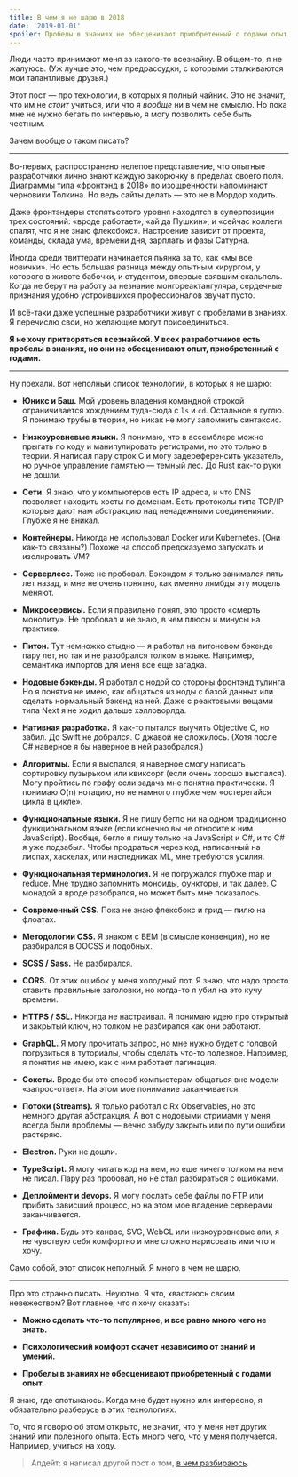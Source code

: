 ```yaml
---
title: В чем я не шарю в 2018
date: '2019-01-01'
spoiler: Пробелы в знаниях не обесценивают приобретенный с годами опыт.
---
```


Люди часто принимают меня за какого-то всезнайку. В общем-то, я не жалуюсь. (Уж лучше это, чем предрассудки, с которыми сталкиваются мои талантливые друзья.)

Этот пост — про технологии, в которых я полный чайник. Это не значит, что им не _стоит_ учиться, или что я _вообще_ ни в чем не смыслю. Но пока мне не нужно бегать по интервью, я могу позволить себе быть честным.

Зачем вообще о таком писать?

---

Во-первых, распространено нелепое представление, что опытные разработчики лично знают каждую закорючку в пределах своего поля. Диаграммы типа «фронтэнд в 2018» по изощренности напоминают черновики Толкина. Но ведь сайты делать — это не в Мордор ходить.

Даже фронтэндеры стопятьсотого уровня находятся в суперпозиции трех состояний: «вроде работает», «ай да Пушкин», и «сейчас коллеги спалят, что я не знаю флексбокс». Настроение зависит от проекта, команды, склада ума, времени дня, зарплаты и фазы Сатурна.

Иногда среди твиттерати начинается пьянка за то, как «мы все новички». Но есть большая разница между опытным хирургом, у которого в животе бабочки, и студентом, впервые взявшим скальпель. Когда не берут на работу за незнание монгореактангуляра, сердечные признания удобно устроившихся профессионалов звучат пусто.

И всё-таки даже успешные разработчики живут с пробелами в знаниях. Я перечислю свои, но желающие могут присоединиться.

**Я не хочу притворяться всезнайкой. У всех разработчиков есть пробелы в знаниях, но они не обесценивают опыт, приобретенный с годами.**

---

Ну поехали. Вот неполный список технологий, в которых я не шарю:

* **Юникс и Баш.** Мой уровень владения командной строкой ограничивается хождением туда-сюда с `ls` и `cd`. Остальное я гуглю. Я понимаю трубы в теории, но никак не могу запомнить синтаксис.

* **Низкоуровневые языки.** Я понимаю, что в ассемблере можно прыгать по коду и манипулировать регистрами, но это только в теории. Я написал пару строк C и могу задереференсить указатель, но ручное управление памятью — темный лес. До Rust как-то руки не дошли.

* **Сети.** Я знаю, что у компьютеров есть IP адреса, и что DNS позволяет находить хосты по доменам. Есть протоколы типа TCP/IP которые дают нам абстракцию над ненадежными соединениями. Глубже я не вникал.

* **Контейнеры.** Никогда не использовал Docker или Kubernetes. (Они как-то связаны?) Похоже на способ предсказуемо запускать и изолировать VM?

* **Серверлесс.** Тоже не пробовал. Бэкэндом я только занимался пять лет назад, и мне не очень понятно, как именно лямбды эту модель меняют.

* **Микросервисы.** Если я правильно понял, это просто «смерть монолиту». Не пробовал и не знаю, в чем плюсы и минусы на практике.

* **Питон.** Тут немножко стыдно — я работал на питоновом бэкенде пару лет, но так и не разобрался толком в языке. Например, семантика импортов для меня все еще загадка.

* **Нодовые бэкенды.** Я работал с нодой со стороны фронтэнд тулинга. Но я понятия не имею, как общаться из ноды с базой данных или сделать нормальный бэкенд на ней. Даже с реактовыми вещами типа Next я не ходил дальше хэлловорлда.

* **Нативная разработка.** Я как-то пытался выучить Objective C, но забил. До Swift не добрался. С джавой не сложилось. (Хотя после C# наверное я бы наверное в ней разобрался.)

* **Алгоритмы.** Если я выспался, я наверное смогу написать сортировку пузырьком или квиксорт (если очень хорошо выспался). Могу пройтись по графу если задача мне понятна практически. Я понимаю O(n) нотацию, но не намного глубже чем «остерегайся цикла в цикле».

* **Функциональные языки.** Я не пишу бегло ни на одном традиционно функциональном языке (если конечно вы не относите к ним JavaScript). Вообще, бегло я пишу только на JavaScript и C#, и то C# я уже подзабыл. Чтобы продраться через код, написанный на лиспах, хаскелах, или наследниках ML, мне требуются усилия.

* **Функциональная терминология.** Я не погружался глубже map и reduce. Мне трудно запомнить моноиды, функторы, и так далее. С монадой я вроде разобрался, но может быть мне показалось.

* **Современный CSS.** Пока не знаю флексбокс и грид — пилю на флоатах.

* **Методологии CSS.** Я знаком с BEM (в смысле конвенции), но не разбирался в OOCSS и подобных.

* **SCSS / Sass.** Не разбирался.

* **CORS.** От этих ошибок у меня холодный пот. Я знаю, что надо просто ставить правильные заголовки, но когда-то я убил на это кучу времени.

* **HTTPS / SSL.** Никогда не настраивал. Я понимаю идею про открытый и закрытый ключ, но толком не разбирался как они работают.

* **GraphQL.** Я могу прочитать запрос, но мне нужно будет с головой погрузиться в туториалы, чтобы сделать что-то полезное. Например, я понятия не имею, как с ним работает пагинация.

* **Сокеты.** Вроде бы это способ компьютерам общаться вне модели «запрос-ответ». На этом мое понимание заканчивается.

* **Потоки (Streams).** Я только работал с Rx Observables, но это немного другая абстракция. А вот с нодовыми стримами у меня всегда были проблемы — вечно забуду закрыть или по пути ошибки растеряю.

* **Electron.** Руки не дошли.

* **TypeScript.** Я могу читать код на нем, но еще ничего толком на нем не писал. Пару раз пробовал, но не стал разбираться с ошибками.

* **Деплоймент и devops.** Я могу послать себе файлы по FTP или прибить зависший процесс, но на этом мое владение серверами заканчивается.

* **Графика.** Будь это канвас, SVG, WebGL или низкоуровневые апи, я не чувствую себя комфортно и мне сложно нарисовать ими что я хочу.

Само собой, этот список неполный. Я много в чем не шарю.

---

Про это странно писать. Неуютно. Я что, хвастаюсь своим невежеством? Вот главное, что я хочу сказать:

* **Можно сделать что-то популярное, и все равно много чего не знать.**

* **Психологический комфорт скачет независимо от знаний и умений.**

* **Пробелы в знаниях не обесценивают приобретенный с годами опыт.**

Я знаю, где спотыкаюсь. Когда мне будет нужно или интересно, я обязательно разберусь в этих технологиях.

То, что я говорю об этом открыто, не значит, что у меня нет других знаний или полезного опыта. Есть много чего, что у меня получается. Например, учиться на ходу.

>Апдейт: я написал другой пост о том, [в чем разбираюсь](/the-elements-of-ui-engineering/).

